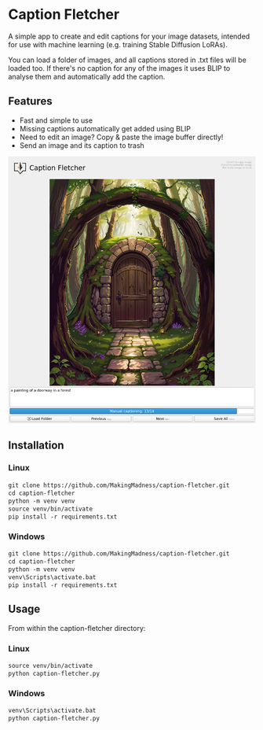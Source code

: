 # Caption Fletcher

A simple app to create and edit captions for your image datasets, intended for use with machine learning (e.g. training Stable Diffusion LoRAs).

You can load a folder of images, and all captions stored in .txt files will be loaded too. If there's no caption for any of the images it uses BLIP to analyse them and automatically add the caption.

## Features

- Fast and simple to use
- Missing captions automatically get added using BLIP
- Need to edit an image? Copy & paste the image buffer directly!
- Send an image and its caption to trash

![Caption Fletcher Screenshot](https://github.com/MakingMadness/caption-fletcher/blob/main/images/screenshot.png?raw=true)

## Installation

### Linux

```
git clone https://github.com/MakingMadness/caption-fletcher.git
cd caption-fletcher
python -m venv venv
source venv/bin/activate
pip install -r requirements.txt
```

### Windows

```
git clone https://github.com/MakingMadness/caption-fletcher.git
cd caption-fletcher
python -m venv venv
venv\Scripts\activate.bat
pip install -r requirements.txt
```

## Usage

From within the caption-fletcher directory:

### Linux

```
source venv/bin/activate
python caption-fletcher.py
```

### Windows

```
venv\Scripts\activate.bat
python caption-fletcher.py
```
